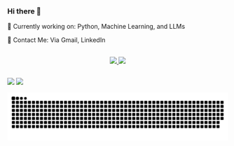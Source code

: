 ### Hi there 👋

🚀 Currently working on: Python, Machine Learning, and LLMs 

📧 Contact Me: Via Gmail, LinkedIn   

##
[comment]: <> (This Div make the stats)

<div align="center">
  <a href="https://github.com/PedroNunesPagnussat">
  <img height="180em" src="https://github-readme-stats.vercel.app/api?username=PedroNunesPagnussat&show_icons=true&theme=dracula&include_all_commits=true&count_private=true"/>
  <img height="180em" src="https://github-readme-stats.vercel.app/api/top-langs/?username=PedroNunesPagnussat&layout=compact&langs_count=7&theme=dracula"/>
</div>

  [comment]: <> (This Div make the icons) 
  <!--
  <div style="display: inline_block"><br>
    <img align="center" alt="Python" height="50" width="60" src="https://raw.githubusercontent.com/devicons/devicon/master/icons/python/python-original.svg">
    <img align="center" alt="TF" height="50" width="60" src="https://cdn.jsdelivr.net/gh/devicons/devicon/icons/tensorflow/tensorflow-original.svg">
    <img align="center" alt="JUPYTER" height="50" width="60" src="https://cdn.jsdelivr.net/gh/devicons/devicon/icons/jupyter/jupyter-original-wordmark.svg">
  </div>
  -->
  
  [comment]: <> (This Div Linkedin link) 
 ##
<div> 
<a href = "mailto:nppedronp@gmail.com"><img src="https://img.shields.io/badge/-Gmail-%23333?style=for-the-badge&logo=gmail&logoColor=white" target="_blank"></a>
<a href="https://www.linkedin.com/in/pedronp/" target="_blank"><img src="https://img.shields.io/badge/-LinkedIn-%230077B5?style=for-the-badge&logo=linkedin&logoColor=white" target="_blank"></a>

![Snake animation](https://github.com/PedroNunesPagnussat/PedroNunesPagnussat/blob/output/github-contribution-grid-snake.svg)

</div>
